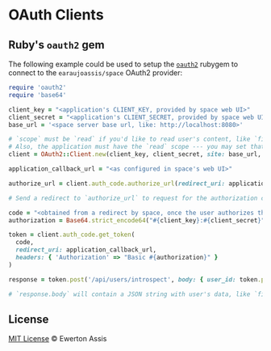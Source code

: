# OAuth Clients

## Ruby's `oauth2` gem

The following example could be used to setup the [`oauth2`](https://rubygems.org/gems/oauth2) rubygem
to connect to the `earaujoassis/space` OAuth2 provider:

```rb
require 'oauth2'
require 'base64'

client_key = "<application's CLIENT_KEY, provided by space web UI>"
client_secret = "<application's CLIENT_SECRET, provided by space web UI>"
base_url = '<space server base url, like: http://localhost:8080>'

# `scope` must be `read` if you'd like to read user's content, like `first_name` and `last_name`.
# Also, the application must have the `read` scope --- you may set that through the web UI.
client = OAuth2::Client.new(client_key, client_secret, site: base_url, scope: 'read')

application_callback_url = "<as configured in space's web UI>"

authorize_url = client.auth_code.authorize_url(redirect_uri: application_callback_url, scope: 'read')

# Send a redirect to `authorize_url` to request for the authorization code grant.

code = "<obtained from a redirect by space, once the user authorizes the application>"
authorization = Base64.strict_encode64("#{client_key}:#{client_secret}").strip

token = client.auth_code.get_token(
  code,
  redirect_uri: application_callback_url,
  headers: { 'Authorization' => "Basic #{authorization}" }
)

response = token.post('/api/users/introspect', body: { user_id: token.params["user_id"] })

# `response.body` will contain a JSON string with user's data, like `first_name` and `last_name`.
```

## License

[MIT License](http://earaujoassis.mit-license.org/) &copy; Ewerton Assis
